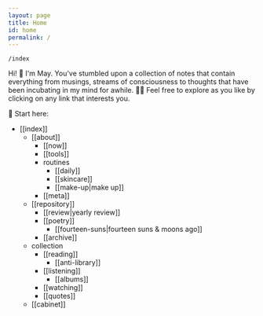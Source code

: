 ```yaml
---
layout: page
title: Home
id: home
permalink: /
---
```


`/index`

<p>Hi! 👋 I'm May. You've stumbled upon a collection of notes that contain everything from musings, streams of consciousness to thoughts that have been incubating in my mind for awhile. 🧠✨ Feel free to explore as you like by clicking on any link that interests you.</p>

📍 Start here:
<ul>
  <li>[[index]]
    <ul>
      <li>[[about]]
        <ul>
          <li>[[now]]</li>
          <li>[[tools]]</li>
          <li>routines
          <ul>
            <li>[[daily]]</li>
            <li>[[skincare]]</li>
            <li>[[make-up|make up]]</li>
          </ul>
        </li>
        <li>[[meta]]</li>
    </ul>
   </li> 
</ul>


<ul>
  <li>[[repository]]
    <ul>
      <li>[[review|yearly review]]</li>
      <li>[[poetry]]
        <ul>
          <li>[[fourteen-suns|fourteen suns & moons ago]]</li>
        </ul>
       </li>
      <li>[[archive]]</li>
    </ul>
  </li>
</ul>  

<ul>
  <li>collection
    <ul>
      <li>[[reading]]
        <ul>
          <li>[[anti-library]]</li>
        </ul>
      <li>[[listening]]
        <ul>
          <li>[[albums]]</li>
        </ul>
      </li>
      <li>[[watching]]</li>
      <li>[[quotes]]</li>
    </ul>
  </li>  
</ul>

<ul>
  <li>[[cabinet]]</li>
</ul>



<style>
  .wrapper {
    max-width: 58em;
  }
</style>
